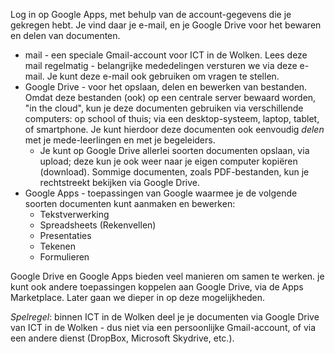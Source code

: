 Log in op Google Apps, met behulp van de account-gegevens die je gekregen hebt. Je vind daar je e-mail, en je Google Drive voor het bewaren en delen van documenten.

* mail - een speciale Gmail-account voor ICT in de Wolken. Lees deze mail regelmatig - belangrijke mededelingen versturen we via deze e-mail. Je kunt deze e-mail ook gebruiken om vragen te stellen.
* Google Drive - voor het opslaan, delen en bewerken van bestanden. Omdat deze bestanden (ook) op een centrale server bewaard worden, "in the cloud", kun je deze documenten gebruiken via verschillende computers: op school of thuis; via een desktop-systeem, laptop, tablet, of smartphone. Je kunt hierdoor deze documenten ook eenvoudig *delen* met je mede-leerlingen en met je begeleiders.
     * Je kunt op Google Drive allerlei soorten documenten opslaan, via upload; deze kun je ook weer naar je eigen computer kopiëren (download). Sommige documenten, zoals PDF-bestanden, kun je rechtstreekt bekijken via Google Drive.
* Google Apps - toepassingen van Google waarmee je de volgende soorten documenten kunt aanmaken en bewerken:
     * Tekstverwerking
     * Spreadsheets (Rekenvellen)
     * Presentaties
     * Tekenen
     * Formulieren

Google Drive en Google Apps bieden veel manieren om samen te werken. je kunt ook andere toepassingen koppelen aan Google Drive, via de Apps Marketplace. Later gaan we dieper in op deze mogelijkheden.

*Spelregel*: binnen ICT in de Wolken deel je je documenten via Google Drive van ICT in de Wolken - dus niet via een persoonlijke Gmail-account, of via een andere dienst (DropBox, Microsoft Skydrive, etc.).
